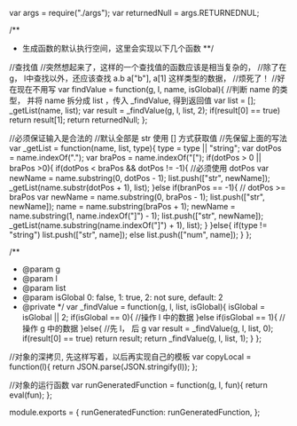 var args = require("./args");
var returnedNull = args.RETURNEDNUL;

/**
 * 生成函数的默认执行空间，这里会实现以下几个函数
 **/

//查找值
//突然想起来了，这样的一个查找值的函数应该是相当复杂的，
//除了在 g， l中查找以外，还应该查找 a.b a["b"], a[1] 这样类型的数据，
//烦死了！
//好在现在不用写
var findValue = function(g, l, name, isGlobal){
    //判断 name 的类型， 并将 name 拆分成 list ，传入 _findValue, 得到返回值
    var list = [];
    _getList(name, list);
    var result = _findValue(g, l, list, 2);
    if(result[0] == true) return result[1];
    return returnedNull;
};

//必须保证输入是合法的
//默认全部是 str 使用 [] 方式获取值
//先保留上面的写法
var _getList = function(name, list, type){
    type = type || "string";
    var dotPos = name.indexOf(".");
    var braPos = name.indexOf("[");
    if(dotPos > 0 || braPos >0){
        if(dotPos < braPos && dotPos != -1){  //必须使用 dotPos
            var newName = name.substring(0, dotPos - 1);
            list.push(["str", newName]);
            _getList(name.substr(dotPos + 1), list);
        }else if(branPos == -1){                   // dotPos >= braPos
            var newName = name.substring(0, braPos - 1);
            list.push(["str", newName]);
            name = name.substring(braPos + 1);
            newName = name.substring(1, name.indexOf("]") - 1);
            list.push(["str", newName]);
            _getList(name.substring(name.indexOf("]") + 1), list);
        }
    }else{
        if(type != "string") list.push(["str", name]);
        else list.push(["num", name]);
    }
};

/**
 * @param g
 * @param l
 * @param list
 * @param isGlobal  0: false, 1: true, 2: not sure, default: 2
 * @private
 */
var _findValue = function(g, l, list, isGlobal){
    isGlobal = isGlobal || 2;
    if(isGlobal == 0){
        //操作 l 中的数据
    }else if(isGlobal == 1){
        //操作 g 中的数据
    }else{
        //先 l，  后 g
        var result = _findValue(g, l, list, 0);
        if(result[0] == true) return result;
        return _findValue(g, l, list, 1);
    }
};

//对象的深拷贝, 先这样写着，以后再实现自己的模板
var  copyLocal = function(l){
    return JSON.parse(JSON.stringify(l));
};

//对象的运行函数
var runGeneratedFunction = function(g, l, fun){
    return eval(fun);
};

module.exports = {
    runGeneratedFunction: runGeneratedFunction,
};
